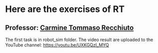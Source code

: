 # Here are the exercises of RT
## Professor: [Carmine Tommaso Recchiuto](https://github.com/CarmineD8)
The first task is in robot_sim folder. The video result are uploaded to the YouTube channel: https://youtu.be/UXKGQzI_MYQ
